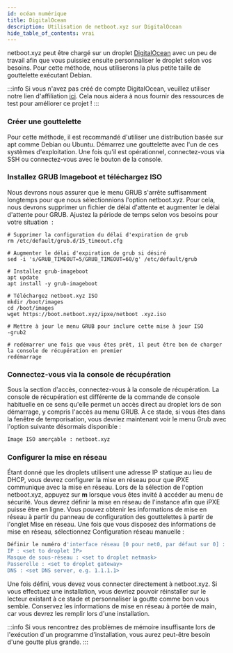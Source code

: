 ```yaml
---
id: océan numérique
title: DigitalOcean
description: Utilisation de netboot.xyz sur DigitalOcean
hide_table_of_contents: vrai
---
```


netboot.xyz peut être chargé sur un droplet [DigitalOcean](https://m.do.co/c/ab4e8f17ba0d) avec un peu de travail afin que vous puissiez ensuite personnaliser le droplet selon vos besoins. Pour cette méthode, nous utiliserons la plus petite taille de gouttelette exécutant Debian.

:::info
Si vous n'avez pas créé de compte DigitalOcean, veuillez utiliser notre lien d'affiliation [ici](https://m.do.co/c/ab4e8f17ba0d). Cela nous aidera à nous fournir des ressources de test pour améliorer ce projet !
:::

### Créer une gouttelette

Pour cette méthode, il est recommandé d'utiliser une distribution basée sur apt comme Debian ou Ubuntu. Démarrez une gouttelette avec l'un de ces systèmes d'exploitation. Une fois qu'il est opérationnel, connectez-vous via SSH ou connectez-vous avec le bouton de la console.

### Installez GRUB Imageboot et téléchargez ISO

Nous devrons nous assurer que le menu GRUB s'arrête suffisamment longtemps pour que nous sélectionnions l'option netboot.xyz. Pour cela, nous devrons supprimer un fichier de délai d'attente et augmenter le délai d'attente pour GRUB. Ajustez la période de temps selon vos besoins pour votre situation  :

```shell
# Supprimer la configuration du délai d'expiration de grub
rm /etc/default/grub.d/15_timeout.cfg

# Augmenter le délai d'expiration de grub si désiré
sed -i 's/GRUB_TIMEOUT=5/GRUB_TIMEOUT=60/g' /etc/default/grub

# Installez grub-imageboot
apt update
apt install -y grub-imageboot

# Téléchargez netboot.xyz ISO
mkdir /boot/images
cd /boot/images
wget https://boot.netboot.xyz/ipxe/netboot .xyz.iso

# Mettre à jour le menu GRUB pour inclure cette mise à jour ISO
-grub2

# redémarrer une fois que vous êtes prêt, il peut être bon de charger la console de récupération en premier
redémarrage
```

### Connectez-vous via la console de récupération

Sous la section d'accès, connectez-vous à la console de récupération. La console de récupération est différente de la commande de console habituelle en ce sens qu'elle permet un accès direct au droplet lors de son démarrage, y compris l'accès au menu GRUB. À ce stade, si vous êtes dans la fenêtre de temporisation, vous devriez maintenant voir le menu Grub avec l'option suivante désormais disponible :

```bash
Image ISO amorçable : netboot.xyz
```

### Configurer la mise en réseau

Étant donné que les droplets utilisent une adresse IP statique au lieu de DHCP, vous devrez configurer la mise en réseau pour que iPXE communique avec la mise en réseau. Lors de la sélection de l'option netboot.xyz, appuyez sur **m** lorsque vous êtes invité à accéder au menu de sécurité. Vous devrez définir la mise en réseau de l'instance afin que iPXE puisse être en ligne. Vous pouvez obtenir les informations de mise en réseau à partir du panneau de configuration des gouttelettes à partir de l'onglet Mise en réseau. Une fois que vous disposez des informations de mise en réseau, sélectionnez Configuration réseau manuelle :

```bash
Définir le numéro d'interface réseau [0 pour net0, par défaut sur 0] : <set to 0>
IP : <set to droplet IP>
Masque de sous-réseau : <set to droplet netmask>
Passerelle : <set to droplet gateway>
DNS : <set DNS server, e.g. 1.1.1.1>
```

Une fois défini, vous devez vous connecter directement à netboot.xyz. Si vous effectuez une installation, vous devriez pouvoir réinstaller sur le lecteur existant à ce stade et personnaliser la goutte comme bon vous semble. Conservez les informations de mise en réseau à portée de main, car vous devrez les remplir lors d'une installation.

:::info
Si vous rencontrez des problèmes de mémoire insuffisante lors de l'exécution d'un programme d'installation, vous aurez peut-être besoin d'une goutte plus grande.
:::

